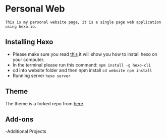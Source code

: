 # Personal Web
    This is my personal website page, it is a single page web application using hexo.io. 

## Installing Hexo

- Please make sure you read [this](https://hexo.io/docs/) it will show you how to install hexo on your computer.
- In the terminal please run this command:
    ```npm install -g hexo-cli ```
- cd into website folder and then npm install
     ```cd website npm install ```
- Running server
    ```hexo server ```

## Theme
 The theme is a forked repo from [here](https://github.com/sharvaridesai/hexo-theme-edinburgh).

## Add-ons
-Additional Projects<br>


